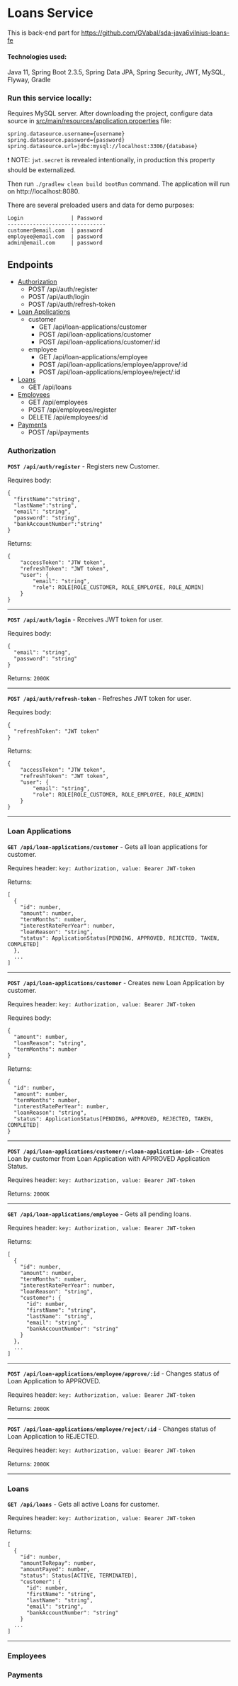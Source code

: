 # Loans Service

This is back-end part for https://github.com/GVabal/sda-java6vilnius-loans-fe

#### Technologies used:

Java 11, Spring Boot 2.3.5, Spring Data JPA, Spring Security, JWT, MySQL, Flyway, Gradle

### Run this service locally:

Requires MySQL server. After downloading the project, configure data source in <a href="https://github.com/GVabal/sda-java6vilnius-loans-be/blob/master/src/main/resources/application.properties">src/main/resources/application.properties</a> file:
```
spring.datasource.username={username}
spring.datasource.password={password}
spring.datasource.url=jdbc:mysql://localhost:3306/{database}
```

:exclamation: NOTE: `jwt.secret` is revealed intentionally, in production this property should be externalized.

Then run `./gradlew clean build bootRun` command. The application will run on http://localhost:8080.

There are several preloaded users and data for demo purposes:

```
Login               | Password
-------------------------------
customer@email.com  | password
employee@email.com  | password
admin@email.com     | password
```

## Endpoints
* [Authorization](#authorization)
  * POST /api/auth/register
  * POST /api/auth/login
  * POST /api/auth/refresh-token
* [Loan Applications](#loan-applications)
  * customer
    * GET /api/loan-applications/customer
    * POST /api/loan-applications/customer
    * POST /api/loan-applications/customer/:id
  * employee
    * GET /api/loan-applications/employee
    * POST /api/loan-applications/employee/approve/:id
    * POST /api/loan-applications/employee/reject/:id
* [Loans](#loans)
  * GET /api/loans
* [Employees](#employees)
  * GET /api/employees
  * POST /api/employees/register
  * DELETE /api/employees/:id
* [Payments](#payments)
  * POST /api/payments


### Authorization
**`POST /api/auth/register`** - Registers new Customer. 

Requires body: 
```
{
  "firstName":"string",
  "lastName":"string",
  "email": "string",
  "password": "string",
  "bankAccountNumber":"string"
}
```
Returns:
```
{
    "accessToken": "JTW token",
    "refreshToken": "JWT token",
    "user": {
        "email": "string",
        "role": ROLE[ROLE_CUSTOMER, ROLE_EMPLOYEE, ROLE_ADMIN]
    }
}
```

----
**`POST /api/auth/login`** - Receives JWT token for user. 

Requires body: 
```
{
  "email": "string",
  "password": "string"
}
```
Returns: `200OK`

----
**`POST /api/auth/refresh-token`** - Refreshes JWT token for user.

Requires body: 
```
{
  "refreshToken": "JWT token"
}
```
Returns:
```
{
    "accessToken": "JTW token",
    "refreshToken": "JWT token",
    "user": {
        "email": "string",
        "role": ROLE[ROLE_CUSTOMER, ROLE_EMPLOYEE, ROLE_ADMIN]
    }
}
```

----
### Loan Applications
**`GET /api/loan-applications/customer`** - Gets all loan applications for customer.

Requires header: `key: Authorization, value: Bearer JWT-token`

Returns:
```
[
  {
    "id": number,
    "amount": number,
    "termMonths": number,
    "interestRatePerYear": number,
    "loanReason": "string",
    "status": ApplicationStatus[PENDING, APPROVED, REJECTED, TAKEN, COMPLETED]
  },
  ...
]
```

----
**`POST /api/loan-applications/customer`** - Creates new Loan Application by customer.

Requires header: `key: Authorization, value: Bearer JWT-token`

Requires body:
```
{
  "amount": number,
  "loanReason": "string",
  "termMonths": number
}
```

Returns:
```
{
  "id": number,
  "amount": number,
  "termMonths": number,
  "interestRatePerYear": number,
  "loanReason": "string",
  "status": ApplicationStatus[PENDING, APPROVED, REJECTED, TAKEN, COMPLETED]
}
```

----
**`POST /api/loan-applications/customer/:<loan-application-id>`** - Creates Loan by customer from Loan Application with APPROVED Application Status.

Requires header: `key: Authorization, value: Bearer JWT-token`

Returns: `200OK`

----
**`GET /api/loan-applications/employee`** - Gets all pending loans.

Requires header: `key: Authorization, value: Bearer JWT-token`

Returns:
```
[
  {
    "id": number,
    "amount": number,
    "termMonths": number,
    "interestRatePerYear": number,
    "loanReason": "string",
    "customer": {
      "id": number,
      "firstName": "string",
      "lastName": "string",
      "email": "string",
      "bankAccountNumber": "string"
    }
  },
  ...
]
```

----
**`POST /api/loan-applications/employee/approve/:id`** - Changes status of Loan Application to APPROVED.

Requires header: `key: Authorization, value: Bearer JWT-token`

Returns: `200OK`

----
**`POST /api/loan-applications/employee/reject/:id`** - Changes status of Loan Application to REJECTED.

Requires header: `key: Authorization, value: Bearer JWT-token`

Returns: `200OK`

----
### Loans
**`GET /api/loans`** - Gets all active Loans for customer.

Requires header: `key: Authorization, value: Bearer JWT-token`

Returns:
```
[
  {
    "id": number,
    "amountToRepay": number,
    "amountPayed": number,
    "status": Status[ACTIVE, TERMINATED],
    "customer": {
      "id": number,
      "firstName": "string",
      "lastName": "string",
      "email": "string",
      "bankAccountNumber": "string"
    }
  ...
]
```

----
### Employees
### Payments
